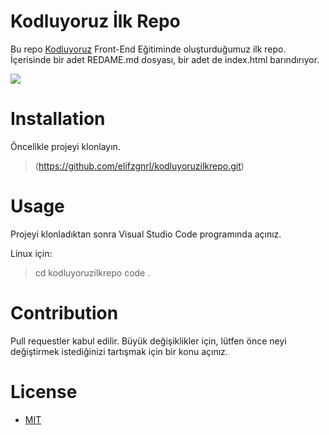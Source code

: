 # Kodluyoruz İlk Repo 
Bu repo [Kodluyoruz](https://www.kodluyoruz.org/) Front-End Eğitiminde oluşturduğumuz ilk repo. İçerisinde bir adet REDAME.md dosyası, bir adet de index.html barındırıyor.

![](https://github.com/elifzgnrl/kodluyoruzilkrepo/ilkrepo.PNG)
# Installation
Öncelikle projeyi klonlayın. 

> (https://github.com/elifzgnrl/kodluyoruzilkrepo.git)
  
# Usage
Projeyi klonladıktan sonra Visual Studio Code programında açınız.

Linux için:

> cd kodluyoruzilkrepo
code .

# Contribution
Pull requestler kabul edilir. Büyük değişiklikler için, lütfen önce neyi değiştirmek istediğinizi tartışmak için bir konu açınız.

# License
- [MIT](https://choosealicense.com/licenses/mit/)
